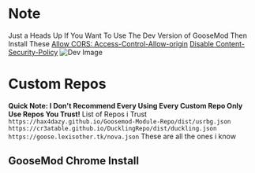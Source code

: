 # Note 
Just a Heads Up If You Want To Use The Dev Version of GooseMod Then Install These
[Allow CORS: Access-Control-Allow-origin](https://chrome.google.com/webstore/detail/allow-cors-access-control/lhobafahddgcelffkeicbaginigeejlf)
[Disable Content-Security-Policy](https://chrome.google.com/webstore/detail/disable-content-security/ieelmcmcagommplceebfedjlakkhpden)
![Dev Image](https://raw.githubusercontent.com/TheRealGWJosh/GooseMod-chrome/master/images/Screenshot%202021-06-10%2011.31.05%20AM.png)
# Custom Repos
**Quick Note: I Don't Recommend Every Using Every Custom Repo Only Use Repos You Trust!**
List of Repos i Trust
``https://hax4dazy.github.io/Goosemod-Module-Repo/dist/usrbg.json``
``https://cr3atable.github.io/DucklingRepo/dist/duckling.json``
``https://goose.lexisother.tk/nova.json``
These are all the ones i know
## GooseMod Chrome Install
